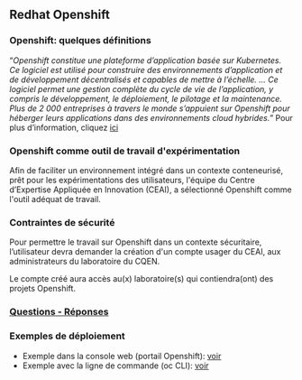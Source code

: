 ## Redhat Openshift

### Openshift: quelques définitions

“*Openshift constitue une plateforme d’application basée sur Kubernetes. Ce logiciel est utilisé pour construire des environnements d’application et de développement décentralisés et capables de mettre à l’échelle.
...
Ce logiciel permet une gestion complète du cycle de vie de l’application, y compris le développement, le déploiement, le pilotage et la maintenance. Plus de 2 000 entreprises à travers le monde s’appuient sur Openshift pour héberger leurs applications dans des environnements cloud hybrides.*”
Pour plus d’information, cliquez [ici](https://www.ionos.fr/digitalguide/serveur/know-how/openshift-quest-ce-que-cest/)

### Openshift comme outil de travail d'expérimentation

Afin de faciliter un environnement intégré dans un contexte conteneurisé, prêt pour les expérimentations des utilisateurs, l'équipe du Centre d’Expertise Appliquée en Innovation (CEAI), a sélectionné Openshift comme l'outil adéquat de travail.

### Contraintes de sécurité
Pour permettre le travail sur Openshift dans un contexte sécuritaire, l’utilisateur devra demander la création d'un compte usager du CEAI, aux administrateurs du laboratoire du CQEN.

Le compte créé aura accès au(x) laboratoire(s) qui contiendra(ont) des projets Openshift.

### [Questions - Réponses](Readme-FAQ.md#questions---réponses)

### Exemples de déploiement
- Exemple dans la console web (portail Openshift):  [voir](Readme-HandsOn.md#expérimentation-avec-la-console-web-dopenshift)
- Exemple avec la ligne de commande (oc CLI): [voir](Readme-HandsOn.md#expérimentation-avec-linterface-de-commande-en-ligne-dopenshift-oc-cli)